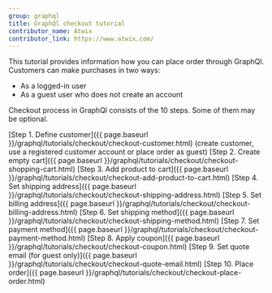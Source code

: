 ```yaml
---
group: graphql
title: GraphQl checkout tutorial
contributor_name: Atwix
contributor_link: https://www.atwix.com/
---
```


This tutorial provides information how you can place order through GraphQl. Customers can make purchases in two ways:
- As a logged-in user
- As a guest user who does not create an account
 
Checkout process in GraphQl consists of the 10 steps. Some of them may be optional. 

[Step 1. Define customer]({{ page.baseurl }}/graphql/tutorials/checkout/checkout-customer.html) (create customer, use a registered customer account or place order as guest)
[Step 2. Create empty cart]({{ page.baseurl }}/graphql/tutorials/checkout/checkout-shopping-cart.html)
[Step 3. Add product to cart]({{ page.baseurl }}/graphql/tutorials/checkout/checkout-add-product-to-cart.html)
[Step 4. Set shipping address]({{ page.baseurl }}/graphql/tutorials/checkout/checkout-shipping-address.html)
[Step 5. Set billing address]({{ page.baseurl }}/graphql/tutorials/checkout/checkout-billing-address.html)
[Step 6. Set shipping method]({{ page.baseurl }}/graphql/tutorials/checkout/checkout-shipping-method.html)
[Step 7. Set payment method]({{ page.baseurl }}/graphql/tutorials/checkout/checkout-payment-method.html)
[Step 8. Apply coupon]({{ page.baseurl }}/graphql/tutorials/checkout/checkout-coupon.html)
[Step 9. Set quote email (for guest only)]({{ page.baseurl }}/graphql/tutorials/checkout/checkout-quote-email.html)
[Step 10. Place order]({{ page.baseurl }}/graphql/tutorials/checkout/checkout-place-order.html)
